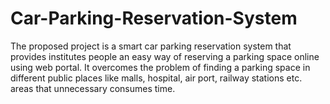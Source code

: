 # Car-Parking-Reservation-System
The proposed project is a smart car parking reservation system that provides institutes people an easy way of reserving a parking space online using web portal. It overcomes the problem of finding a parking space in different public places like malls, hospital, air port, railway stations etc. areas that unnecessary consumes time. 
